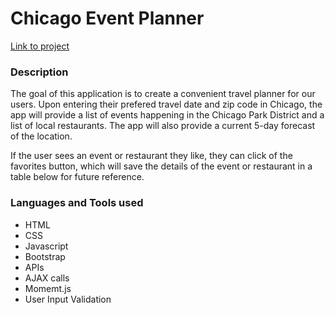 # Chicago Event Planner

[Link to project](https://ljmccode.github.io/Chicago-Event-Planner/)

### Description
The goal of this application is to create a convenient travel planner for our users. Upon entering their prefered travel date and zip code in Chicago, the app will provide a list of events happening in the Chicago Park District and a list of local restaurants. The app will also provide a current 5-day forecast of the location.

If the user sees an event or restaurant they like, they can click of the favorites button, which will save the details of the event or restaurant in a table below for future reference.

### Languages and Tools used
* HTML
* CSS
* Javascript
* Bootstrap
* APIs
* AJAX calls
* Momemt.js
* User Input Validation